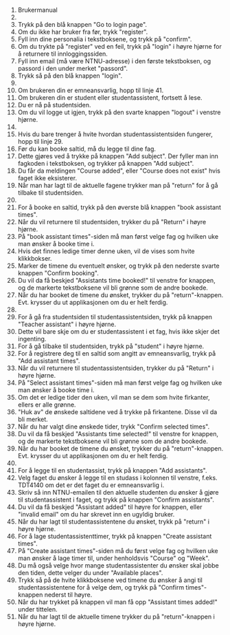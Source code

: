 1. Brukermanual
2. 
3. Trykk på den blå knappen "Go to login page".
4. Om du ikke har bruker fra før, trykk "register".
5. Fyll inn dine personalia i tekstboksene, og trykk på "confirm".
6. Om du trykte på "register" ved en feil, trykk på "login" i høyre hjørne for å returnere til innloggingssiden.
7. Fyll inn email (må være NTNU-adresse) i den første tekstboksen, og passord i den under merket "passord".
8. Trykk så på den blå knappen "login".
9. 
10. Om brukeren din er emneansvarlig, hopp til linje 41.
11. Om brukeren din er student eller studentassistent, fortsett å lese.
12. Du er nå på studentsiden.
13. Om du vil logge ut igjen, trykk på den svarte knappen "logout" i venstre hjørne.
14. 
15. Hvis du bare trenger å hvite hvordan studentassistentsiden fungerer, hopp til linje 29.
16. Før du kan booke saltid, må du legge til dine fag. 
17. Dette gjøres ved å trykke på knappen "Add subject". Der fyller man inn fagkoden i tekstboksen, og trykker på knappen "Add subject". 
18. Du får da meldingen "Course added", eller "Course does not exist" hvis faget ikke eksisterer.
19. Når man har lagt til de aktuelle fagene trykker man på "return" for å gå tilbake til studentsiden.
20. 
21. For å booke en saltid, trykk på den øverste blå knappen "book assistant times".
22. Når du vil returnere til studentsiden, trykker du på "Return" i høyre hjørne.
23. På "book assistant times"-siden må man først velge fag og hvilken uke man ønsker å booke time i.
24. Hvis det finnes ledige timer denne uken, vil de vises som hvite klikkbokser.
25. Marker de timene du eventuelt ønsker, og trykk på den nederste svarte knappen "Confirm booking". 
26. Du vil da få beskjed "Assistants time booked!" til venstre for knappen, og de markerte tekstboksene vil bli grønne som de andre bookede.
27. Når du har booket de timene du ønsket, trykker du på "return"-knappen. Evt. krysser du ut applikasjonen om du er helt ferdig.
28. 
29. For å gå fra studentsiden til studentassistentsiden, trykk på knappen "Teacher assistant" i høyre hjørne.
30. Dette vil bare skje om du er studentassistent i et fag, hvis ikke skjer det ingenting.
31. For å gå tilbake til studentsiden, trykk på "student" i høyre hjørne. 
32. For å registrere deg til en saltid som angitt av emneansvarlig, trykk på "Add assistant times".
33. Når du vil returnere til studentassistentsiden, trykker du på "Return" i høyre hjørne.
34. På "Select assistant times"-siden må man først velge fag og hvilken uke man ønsker å booke time i.
35. Om det er ledige tider den uken, vil man se dem som hvite firkanter, ellers er alle grønne.
36. "Huk av" de ønskede saltidene ved å trykke på firkantene. Disse vil da bli merket.
37. Når du har valgt dine ønskede tider, trykk "Confirm selected times".
38. Du vil da få beskjed "Assistants time selected!" til venstre for knappen, og de markerte tekstboksene vil bli grønne som de andre bookede.
39. Når du har booket de timene du ønsket, trykker du på "return"-knappen. Evt. krysser du ut applikasjonen om du er helt ferdig.
40. 
41. For å legge til en studentassist, trykk på knappen "Add assistants".
42. Velg faget du ønsker å legge til en studass i kolonnen til venstre, f.eks. TDT4140 om det er det faget du er emneansvarlig i.
43. Skriv så inn NTNU-emailen til den aktuelle studenten du ønsker å gjøre til studentassistent i faget, og trykk på knappen "Confirm assistants". 
44. Du vil da få beskjed "Assistant added" til høyre for knappen, eller "invalid email" om du har skrevet inn en ugyldig bruker.
45. Når du har lagt til studentassistentene du ønsket, trykk på "return" i høyre hjørne.
46. For å lage studentassistenttimer, trykk på knappen "Create assistant times".
47. På "Create assistant times"-siden må du først velge fag og hvilken uke man ønsker å lage timer til, under henholdsvis "Course" og "Week".
48. Du må også velge hvor mange studentassistenter du ønsker skal jobbe den tiden, dette velger du under "Available places".
49. Trykk så på de hvite klikkboksene ved timene du ønsker å angi til studentassistentene for å velge dem, og trykk på "Confirm times"-knappen nederst til høyre.
50. Når du har trykket på knappen vil man få opp "Assistant times added!" under tittelen.
51. Når du har lagt til de aktuelle timene trykker du på "return"-knappen i høyre hjørne.
